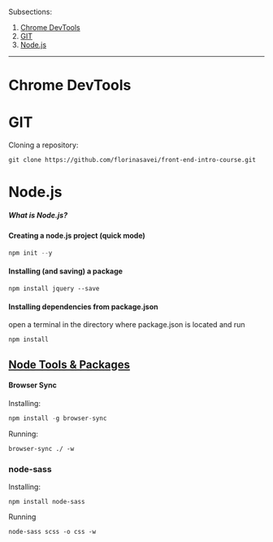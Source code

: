 Subsections:

1. [Chrome DevTools](#devTools)
2. [GIT](#git)
3. [Node.js](#node)



---



<h1 id="devTools">Chrome DevTools</h1>









<h1 id="git">GIT</h1>



Cloning a repository:

```
git clone https://github.com/florinasavei/front-end-intro-course.git
```



<h1 id="node">Node.js</h1>



##### What is Node.js?





#### Creating a node.js project (quick mode)

```javascript
npm init --y
```

#### Installing (and saving) a package

```
npm install jquery --save
```

#### Installing dependencies from package.json

open a terminal in the directory where package.json is located and run

```
npm install
```







## <u>Node Tools & Packages</u>



#### Browser Sync



Installing:

```javascript
npm install -g browser-sync
```



Running: 

```
browser-sync ./ -w
```







### **node-sass**



Installing:

```
npm install node-sass
```

Running 

```
node-sass scss -o css -w
```





